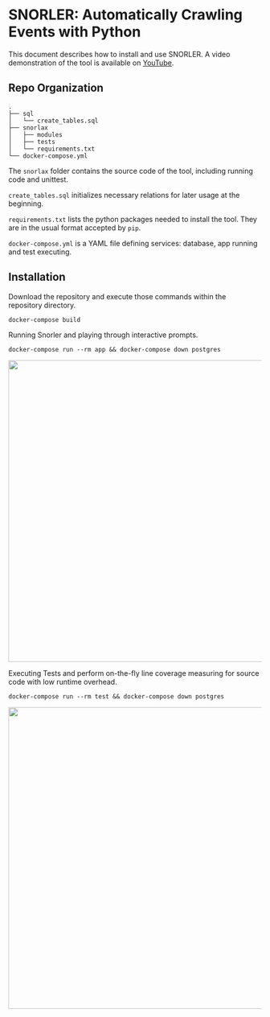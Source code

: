 # SNORLER: Automatically Crawling Events with Python

This document describes how to install and use SNORLER. A video demonstration of the tool is available on [YouTube](https://google.com).

## Repo Organization

```
.
├── sql
│   └── create_tables.sql
├── snorlax
│   ├── modules
│   ├── tests
│   └── requirements.txt
└── docker-compose.yml
```
The `snorlax` folder contains the source code of the tool, including running code and unittest. 

`create_tables.sql` initializes necessary relations for later usage at the beginning.

`requirements.txt` lists the python packages needed to install the tool. They are in the usual format accepted by `pip`.

`docker-compose.yml` is a YAML file defining services: database, app running and test executing.

## Installation

Download the repository and execute those commands within the repository directory.

```
docker-compose build
```

Running Snorler and playing through interactive prompts.
```
docker-compose run --rm app && docker-compose down postgres
```
<p align="left"><img src="https://user-images.githubusercontent.com/3027146/150591255-90c347b8-0acc-4920-8694-bac3fb293364.jpg" width="600"></p>

Executing Tests and perform on-the-fly line coverage measuring for source code with low runtime overhead.
```
docker-compose run --rm test && docker-compose down postgres
```
<p align="left"><img src="https://user-images.githubusercontent.com/3027146/150591460-d9630c95-a0e9-4705-916d-19d649f99d7e.jpg" width="600"></p>
